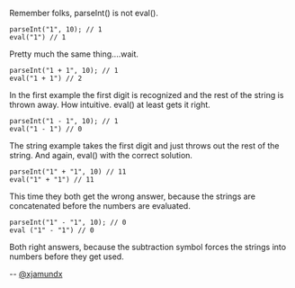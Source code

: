 Remember folks, parseInt() is not eval().

```
parseInt("1", 10); // 1
eval("1") // 1
```

Pretty much the same thing....wait.

```
parseInt("1 + 1", 10); // 1
eval("1 + 1") // 2
```

In the first example the first digit is recognized and the rest of the string is thrown away. How intuitive.
eval() at least gets it right.

```
parseInt("1 - 1", 10); // 1
eval("1 - 1") // 0
```

The string example takes the first digit and just throws out the rest of the string.
And again, eval() with the correct solution.

```
parseInt("1" + "1", 10) // 11
eval("1" + "1") // 11
```

This time they both get the wrong answer, because the strings are concatenated before the numbers are evaluated.

```
parseInt("1" - "1", 10); // 0
eval ("1" - "1") // 0
```

Both right answers, because the subtraction symbol forces the strings into numbers before they get used.

-- [@xjamundx](http://twitter.com/xjamundx)
